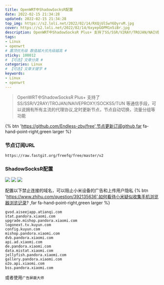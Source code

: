 ```yaml
---
title: OpenWRT中ShadowSocksR配置
date: 2022-02-15 21:34:28
updated: 2022-02-15 21:34:28
top_img: https://s2.loli.net/2022/02/14/RXQjUlSwY6DyrvM.jpg
cover: https://s2.loli.net/2022/02/14/6xyepGOPM1n5iBr.jpg
description: OpenWRT中ShadowSocksR Plus+ 支持了SS/SSR/V2RAY/TROJAN/NAIVEPROXY/SOCKS5/TUN 等通信手段，可以说拥有所有主流的代理协议,定时更新节点，节点自动切换，流量分组等功能
tags:
- Linux
- openwrt
# 置顶优先级 数值越大优先级越高 #
sticky: 100012
# 【可选】文章分类 #
categories: Linux
# 【可选】文章关键字 #
keywords:
- Linux
- openwrt
---
```


> OpenWRT中ShadowSocksR Plus+ 支持了SS/SSR/V2RAY/TROJAN/NAIVEPROXY/SOCKS5/TUN 等通信手段，可以说拥有所有主流的代理协议,定时更新节点，节点自动切换，流量分组等功能

{% btn 'https://github.com/Endless-zby/free',节点更新订阅github,far fa-hand-point-right,green larger %}
### 节点订阅URL

```http request
https://raw.fastgit.org/freefq/free/master/v2
```

### ShadowSocksR配置
![](https://s2.loli.net/2022/02/15/ubzEQx4Cg9NT7BF.png)
![](https://s2.loli.net/2022/02/15/wafPnBXktUgDFLu.png)
![](https://s2.loli.net/2022/02/15/X3NfIvzOtV67cb2.png)

配置以下禁止连接的域名，可以阻止小米设备的广告和上传用户隐私 {% btn 'https://www.zhihu.com/question/392135636',如何看待小米疑似收集手机浏览器浏览记录?
,far fa-hand-point-right,green larger %}

```http request
gvod.aiseejapp.atianqi.com
stat.pandora.xiaomi.com
upgrade.mishop.pandora.xiaomi.com
logonext.tv.kuyun.com
config.kuyun.com
mishop.pandora.xiaomi.com
dvb.pandora.xiaomi.com
api.ad.xiaomi.com
de.pandora.xiaomi.com
data.mistat.xiaomi.com
jellyfish.pandora.xiaomi.com
gallery.pandora.xiaomi.com
o2o.api.xiaomi.com
bss.pandora.xiaomi.com
```
或者使用`广告屏蔽大师`

